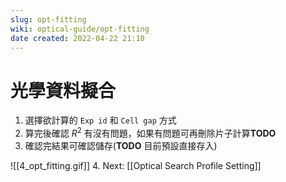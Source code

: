 ```yaml
---
slug: opt-fitting
wiki: optical-guide/opt-fitting
date created: 2022-04-22 21:10
---
```

# 光學資料擬合
1. 選擇欲計算的 `Exp id` 和 `Cell gap` 方式
2. 算完後確認 $R^2$ 有沒有問題，如果有問題可再刪除片子計算**TODO**
3. 確認完結果可確認儲存(**TODO** 目前預設直接存入)

![[4_opt_fitting.gif]]
4. Next: [[Optical Search Profile Setting]]
